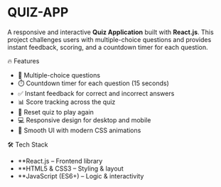 # QUIZ-APP


A responsive and interactive **Quiz Application** built with **React.js**. This project challenges users with multiple-choice questions and provides instant feedback, scoring, and a countdown timer for each question.


 🔥 Features

- 🧩 Multiple-choice questions
- ⏱️ Countdown timer for each question (15 seconds)
- ✅ Instant feedback for correct and incorrect answers
- 📊 Score tracking across the quiz
- 🔁 Reset quiz to play again
- 💻 Responsive design for desktop and mobile
- 🎨 Smooth UI with modern CSS animations



 🛠️ Tech Stack

- **React.js – Frontend library
- **HTML5 & CSS3 – Styling & layout
- **JavaScript (ES6+) – Logic & interactivity



